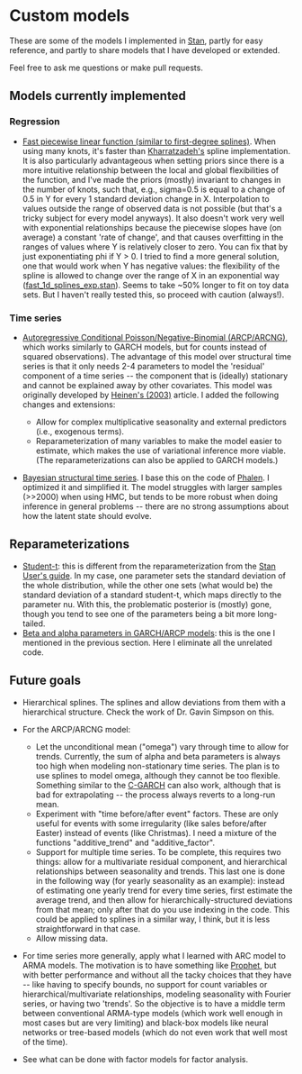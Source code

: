 # Custom models

These are some of the models I implemented in [Stan](https://mc-stan.org/),
partly for easy reference, and partly to share models that I have developed or
extended.

Feel free to ask me questions or make pull requests.

## Models currently implemented 

### Regression

* [Fast piecewise linear function (similar to first-degree splines)](https://github.com/davidmpinho/custom-models/blob/main/regression/piecewise_linear.stan). When using many knots, it's faster
than [Kharratzadeh's](https://mc-stan.org/users/documentation/case-studies/splines_in_stan.html) spline implementation. It is also
particularly advantageous when setting priors since there is a more intuitive
relationship between the local and global flexibilities of the function, and I've made the priors 
(mostly) invariant to changes in the number of knots, such that, e.g., sigma=0.5 is equal to a change of 0.5 in Y for every 1 standard deviation change in X. 
Interpolation to values outside the range of observed data is not possible (but that's a tricky subject for every model anyways). 
It also doesn't work very well with exponential relationships because the piecewise slopes have (on average) a constant 'rate of change', and that causes 
overfitting in the ranges of values where Y is relatively closer to zero. You can fix that by just exponentiating phi if Y > 0. I tried to find a more 
general solution, one that would work when Y has negative values: the flexibility of the spline is allowed to change over the range of X in an exponential way
([fast_1d_splines_exp.stan](https://github.com/davidmpinho/custom-models/blob/main/regression/piecewise_linear_exp.stan)). Seems 
to take ~50% longer to fit on toy data sets. But I haven't really tested this, so proceed with caution (always!).

### Time series

* [Autoregressive Conditional Poisson/Negative-Binomial (ARCP/ARCNG)](https://github.com/davidmpinho/custom-models/blob/main/time_series/autoregressive_conditional.stan),
 which works similarly to GARCH models, but for counts instead of squared
observations).  The advantage of this model over structural time series is that
it only needs 2-4 parameters to model the 'residual' component of a time series
-- the component that is (ideally) stationary and cannot be explained away by
other covariates.  This model was originally developed by 
[Heinen's (2003)](http://dx.doi.org/10.2139/ssrn.1117187) article. I added the
following changes and extensions:
    - Allow for complex multiplicative seasonality and external predictors
      (i.e., exogenous terms). 
    - Reparameterization of many variables to make the model easier to
      estimate, which makes the use of variational inference more viable.
      (The reparameterizations can also be applied to GARCH models.)

* [Bayesian structural time series](https://github.com/davidmpinho/custom-models/blob/main/time_series/bayes_state_space.stan). I base this on the code of 
[Phalen](https://peterphalen.github.io/ceasefire/bsts). I
optimized it and simplified it. The model struggles with larger samples (>>2000) when using
HMC, but tends to be more robust when doing inference in general problems -- there are no strong assumptions
about how the latent state should evolve.

## Reparameterizations

* [Student-t](https://github.com/davidmpinho/custom-models/blob/main/reparameterization/student_t_repar.stan): this is different from the reparameterization from the 
[Stan User's guide](Reparameterization). In my case, one parameter sets 
the standard deviation of the whole distribution, while the other one 
sets (what would be) the standard deviation of a standard student-t, 
which maps directly to the parameter nu.
With this, the problematic posterior is (mostly) gone, though you tend to see
one of the parameters being a bit more long-tailed. 
* [Beta and alpha parameters in GARCH/ARCP models](https://github.com/davidmpinho/custom-models/blob/main/reparameterization/garch_arc_repar.stan): this is the one I
mentioned in the previous section. Here I eliminate all the unrelated code. 


## Future goals

* Hierarchical splines. The  splines and
allow deviations from them with a hierarchical structure. Check the work 
of Dr. Gavin Simpson on this. 

* For the ARCP/ARCNG model:
    - Let the unconditional mean ("omega") vary through time to allow for
      trends. Currently, the sum of alpha and beta parameters is always too high
      when modeling non-stationary time series. The plan is to use splines to
      model omega, although they cannot be too flexible. Something similar to the
      [C-GARCH](https://papers.ssrn.com/sol3/papers.cfm?abstract_id=5848) can also 
      work, although that is bad for extrapolating -- the process always reverts 
      to a long-run mean. 
    - Experiment with "time before/after event" factors. These are only useful for 
      events with some irregularity (like sales before/after Easter) instead of 
      events (like Christmas). I need a mixture of the functions "additive_trend" 
      and "additive_factor". 
    - Support for multiple time series. To be complete, this requires two
      things: allow for a multivariate residual component, and hierarchical
      relationships between seasonality and trends. This last one is done in the
      following way (for yearly seasonality as an example): instead of estimating one
      yearly trend for every time series, first estimate the average trend, and then
      allow for hierarchically-structured deviations from that mean; only after that
      do you use indexing in the code. This could be applied to splines in a similar
      way, I think, but it is less straightforward in that case.  
    - Allow missing data. 

* For time series more generally, apply what I learned with ARC model to ARMA
models. The motivation is to have something like 
[Prophet](https://facebook.github.io/prophet/), but with better performance and
without all the tacky choices that they have -- like having to specify bounds,
no support for count variables or hierarchical/multivariate relationships,
modeling seasonality with Fourier series, or having two 'trends'.  So the
objective is to have a middle term between conventional ARMA-type models (which
work well enough in most cases but are very limiting) and black-box models like
neural networks or tree-based models (which do not even work that well most of
the time).

* See what can be done with factor models for factor analysis.
